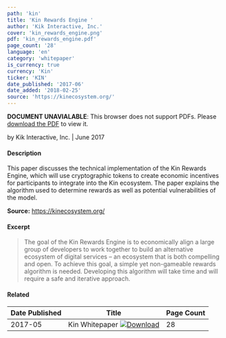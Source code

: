 ```yaml
---
path: 'kin'
title: 'Kin Rewards Engine '
author: 'Kik Interactive, Inc.'
cover: 'kin_rewards_engine.png'
pdf: 'kin_rewards_engine.pdf'
page_count: '28'
language: 'en'
category: 'whitepaper'
is_currency: true
currency: 'Kin'
ticker: 'KIN'
date_published: '2017-06'
date_added: '2018-02-25'
source: 'https://kinecosystem.org/'
---
```


<object class="pdf_embed" data="/assets/pdf/kin_rewards_engine.pdf" type="application/pdf" width="100%" height="100%">
   <p><b>DOCUMENT UNAVIALABLE</b>: This browser does not support PDFs. Please <a href="/assets/pdf/kin_rewards_engine.pdf">download the PDF</a> to view it.</p>
</object>

by Kik Interactive, Inc. | June 2017

#### Description
This paper discusses the technical implementation of the Kin Rewards Engine, which will use cryptographic tokens to create economic incentives for participants to integrate into the Kin ecosystem. The paper explains the algorithm used to determine rewards as well as potential vulnerabilities of the model.

**Source:** https://kinecosystem.org/

#### Excerpt
> The goal of the Kin Rewards Engine is to economically align a large group of developers to work together to build an alternative ecosystem of digital services – an ecosystem that is both compelling and open. To achieve this goal, a simple yet non-gameable rewards algorithm is needed. Developing this algorithm will take time and will require a safe and iterative approach.

#### Related
Date Published | Title                                                                          | Page Count
---------------|--------------------------------------------------------------------------------|------------
2017-05        | Kin Whitepaper [![Download](/assets/download_cloud.svg)](/assets/pdf/kin.pdf)  | 28
